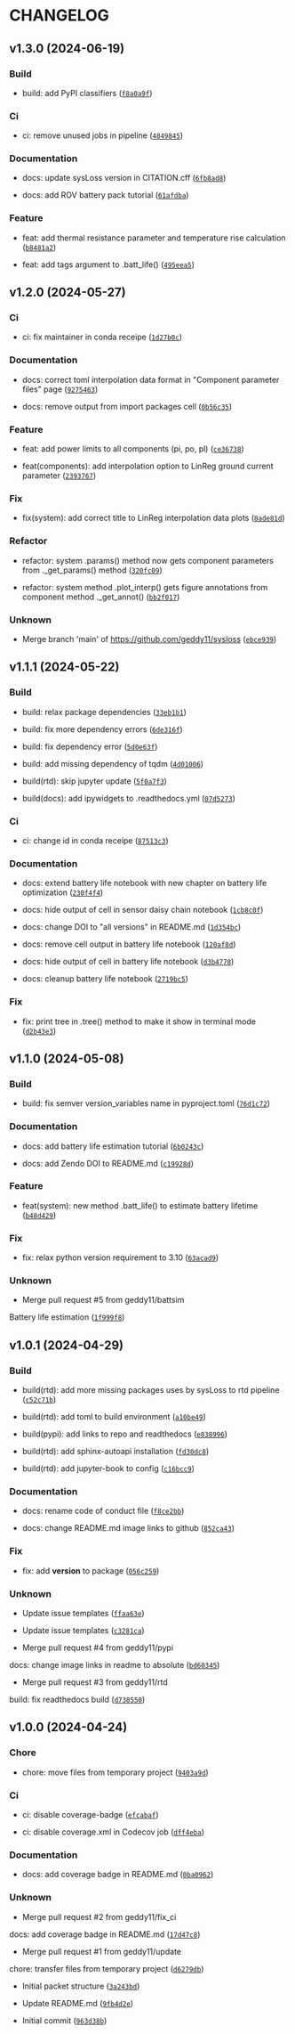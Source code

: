 # CHANGELOG

## v1.3.0 (2024-06-19)

### Build

* build: add PyPI classifiers ([`f8a0a9f`](https://github.com/geddy11/sysloss/commit/f8a0a9f26fc693f615a8218eb28939d516fac3c3))

### Ci

* ci: remove unused jobs in pipeline ([`4849845`](https://github.com/geddy11/sysloss/commit/48498455837e54bee43815c86cc31fd8a55f31de))

### Documentation

* docs: update sysLoss version in CITATION.cff ([`6fb8ad8`](https://github.com/geddy11/sysloss/commit/6fb8ad82a1943a4d8fe897b4244ac395e84d7476))

* docs: add ROV battery pack tutorial ([`61afdba`](https://github.com/geddy11/sysloss/commit/61afdba5a2504ce609cc43737a80183a2251ca0f))

### Feature

* feat: add thermal resistance parameter and temperature rise calculation ([`b8481a2`](https://github.com/geddy11/sysloss/commit/b8481a263065387e7cf600cda000be78cb307e0b))

* feat: add tags argument to .batt_life() ([`495eea5`](https://github.com/geddy11/sysloss/commit/495eea53bdd45af605080e59814dab2828c91f38))

## v1.2.0 (2024-05-27)

### Ci

* ci: fix maintainer in conda receipe ([`1d27b0c`](https://github.com/geddy11/sysloss/commit/1d27b0c9c4f4411cf71c6efd29ffcecb38139e7c))

### Documentation

* docs: correct toml interpolation data format in &#34;Component parameter files&#34; page ([`9275463`](https://github.com/geddy11/sysloss/commit/92754635952bcecb1da80cc7739135b7aad43d64))

* docs: remove output from import packages cell ([`0b56c35`](https://github.com/geddy11/sysloss/commit/0b56c35ae4d83552c9374302c33edaf3ea54f533))

### Feature

* feat: add power limits to all components (pi, po, pl) ([`ce36738`](https://github.com/geddy11/sysloss/commit/ce367382eda204f0a8961d65e2e13a173d34c83d))

* feat(components): add interpolation option to LinReg ground current parameter ([`2393767`](https://github.com/geddy11/sysloss/commit/23937677641ce6d99bbdb065b43a50a88a0a7a62))

### Fix

* fix(system): add correct title to LinReg interpolation data plots ([`8ade81d`](https://github.com/geddy11/sysloss/commit/8ade81ddf9ef29387db89157b6da3feb850c5514))

### Refactor

* refactor: system .params() method now gets component parameters from ._get_params() method ([`320fc09`](https://github.com/geddy11/sysloss/commit/320fc09d3ac5cd8a86f207ada78ddb73269dfa43))

* refactor: system method .plot_interp() gets figure annotations from component method ._get_annot() ([`bb2f017`](https://github.com/geddy11/sysloss/commit/bb2f0173ed8c8469a0bf166435c4f96bfd57fc64))

### Unknown

* Merge branch &#39;main&#39; of https://github.com/geddy11/sysloss ([`ebce939`](https://github.com/geddy11/sysloss/commit/ebce93933ba42a73949a877dff8415091ce5490a))

## v1.1.1 (2024-05-22)

### Build

* build: relax package dependencies ([`33eb1b1`](https://github.com/geddy11/sysloss/commit/33eb1b1dbdd03d84c6ca241c313787c0f5828ebc))

* build: fix more dependency errors ([`6de316f`](https://github.com/geddy11/sysloss/commit/6de316f9b0e2c77be793bbdab1ee1e8558b85f1a))

* build: fix dependency error ([`5d0e63f`](https://github.com/geddy11/sysloss/commit/5d0e63f51b6c9abf87a3bc842a437425c53ad604))

* build: add missing dependency of tqdm ([`4d01006`](https://github.com/geddy11/sysloss/commit/4d01006487db2e903231c230bca2ad64c19052d7))

* build(rtd): skip jupyter update ([`5f0a7f3`](https://github.com/geddy11/sysloss/commit/5f0a7f3347b6bbae020bd17fd45d6f9ba610eefc))

* build(docs): add ipywidgets to .readthedocs.yml ([`07d5273`](https://github.com/geddy11/sysloss/commit/07d52739272cc3aa595821c894880865c80a8486))

### Ci

* ci: change id in conda receipe ([`87513c3`](https://github.com/geddy11/sysloss/commit/87513c3b7cdba7ddb24ea9976534d2fa1607369b))

### Documentation

* docs: extend battery life notebook with new chapter on battery life optimization ([`230f4f4`](https://github.com/geddy11/sysloss/commit/230f4f4e92a83d5e7e00ac3f9e8b12bd1e12dd56))

* docs: hide output of cell in sensor daisy chain notebook ([`1cb8c0f`](https://github.com/geddy11/sysloss/commit/1cb8c0fe43f05234754397c0b83ee54e5e9f0e5a))

* docs: change DOI to &#34;all versions&#34; in README.md ([`1d354bc`](https://github.com/geddy11/sysloss/commit/1d354bc46d0d89d0c28534c8257cfd8eb74aaea9))

* docs: remove cell output in battery life notebook ([`120af8d`](https://github.com/geddy11/sysloss/commit/120af8d8d487d06201c798edda21d0cf5a752868))

* docs: hide output of cell in battery life notebook ([`d3b4778`](https://github.com/geddy11/sysloss/commit/d3b477872fdf4ab4aaf138b3fa7cc94fae204e6f))

* docs: cleanup battery life notebook ([`2719bc5`](https://github.com/geddy11/sysloss/commit/2719bc5090a97e79d086f6e99fd68a8af5c328ea))

### Fix

* fix: print tree in .tree() method to make it show in terminal mode ([`d2b43e3`](https://github.com/geddy11/sysloss/commit/d2b43e31fded161c4122b1bb61ed1486b2ee4818))

## v1.1.0 (2024-05-08)

### Build

* build: fix semver version_variables name in pyproject.toml ([`76d1c72`](https://github.com/geddy11/sysloss/commit/76d1c727752d140cb0b97b0985651e40947537d2))

### Documentation

* docs: add battery life estimation tutorial ([`6b0243c`](https://github.com/geddy11/sysloss/commit/6b0243c8ee9ee1a4f7676e24790a3325ae7019f9))

* docs: add Zendo DOI to README.md ([`c19928d`](https://github.com/geddy11/sysloss/commit/c19928d77b6efc40a0c3c398f2c1d15cccf1f618))

### Feature

* feat(system): new method .batt_life() to estimate battery lifetime ([`b48d429`](https://github.com/geddy11/sysloss/commit/b48d429a07c43de899f326e3b724de5e86b4e181))

### Fix

* fix: relax python version requirement to 3.10 ([`63acad9`](https://github.com/geddy11/sysloss/commit/63acad9c7d59c70534413ba676d056e7e9d6f405))

### Unknown

* Merge pull request #5 from geddy11/battsim

Battery life estimation ([`1f999f8`](https://github.com/geddy11/sysloss/commit/1f999f81febf4712e6bcfc8d2917e3f241749281))

## v1.0.1 (2024-04-29)

### Build

* build(rtd): add more missing packages uses by sysLoss to rtd pipeline ([`c52c71b`](https://github.com/geddy11/sysloss/commit/c52c71b78957945a73b5bc48da8cd2e3a7f46a1a))

* build(rtd): add toml to build environment ([`a10be49`](https://github.com/geddy11/sysloss/commit/a10be49ef4b74cb4217e6a3299868355aeb28b8b))

* build(pypi): add links to repo and readthedocs ([`e838996`](https://github.com/geddy11/sysloss/commit/e8389968d83587140253b970cc2d756bccf20d4f))

* build(rtd): add sphinx-autoapi installation ([`fd30dc8`](https://github.com/geddy11/sysloss/commit/fd30dc8ba1124fee5da185333cc3c0083579f747))

* build(rtd): add jupyter-book to config ([`c16bcc9`](https://github.com/geddy11/sysloss/commit/c16bcc91a90a336050451bddf55f657e66319511))

### Documentation

* docs: rename code of conduct file ([`f8ce2bb`](https://github.com/geddy11/sysloss/commit/f8ce2bb3be5579a7b00519287efef30c627a7665))

* docs: change README.md image links to github ([`852ca43`](https://github.com/geddy11/sysloss/commit/852ca4381b367c9eebf9bf4cbcab1959c25e5c50))

### Fix

* fix: add __version__ to package ([`056c259`](https://github.com/geddy11/sysloss/commit/056c2593f93c453b18b0b962ca8500240f987bff))

### Unknown

* Update issue templates ([`ffaa63e`](https://github.com/geddy11/sysloss/commit/ffaa63eb0c96275318bfc5caaf743aa431fa79ca))

* Update issue templates ([`c3281ca`](https://github.com/geddy11/sysloss/commit/c3281ca6ea09812528b83b0f537925fc24e33e27))

* Merge pull request #4 from geddy11/pypi

docs: change image links in readme to absolute ([`bd60345`](https://github.com/geddy11/sysloss/commit/bd60345cb0f2f97bef563c5f236cd0deb98f2bdc))

* Merge pull request #3 from geddy11/rtd

build: fix readthedocs build ([`d738550`](https://github.com/geddy11/sysloss/commit/d73855035e6256706a9371e78534158ca27792f6))

## v1.0.0 (2024-04-24)

### Chore

* chore: move files from temporary project ([`9403a9d`](https://github.com/geddy11/sysloss/commit/9403a9dd346ae4d0a9dd337b216a6a641f9c5f25))

### Ci

* ci: disable coverage-badge ([`efcabaf`](https://github.com/geddy11/sysloss/commit/efcabaf47e6b38e9b49632667f73d35a1995bc7b))

* ci: disable coverage.xml in Codecov job ([`dff4eba`](https://github.com/geddy11/sysloss/commit/dff4ebac4ca61457d3ac58a5badca909e324ff08))

### Documentation

* docs: add coverage badge in README.md ([`0ba0962`](https://github.com/geddy11/sysloss/commit/0ba09623fe4323994c18187f7fb140f96fae59dc))

### Unknown

* Merge pull request #2 from geddy11/fix_ci

docs: add coverage badge in README.md ([`17d47c8`](https://github.com/geddy11/sysloss/commit/17d47c823669ccaa9959be726d430acae7c45e62))

* Merge pull request #1 from geddy11/update

chore: transfer files from temporary project ([`d6279db`](https://github.com/geddy11/sysloss/commit/d6279db3fe55b3072a645b4681b86b455e8cc1ee))

* Initial packet structure ([`3a243bd`](https://github.com/geddy11/sysloss/commit/3a243bd7c617e4ed0ecac821ed63eba6d17b69b6))

* Update README.md ([`9fb4d2e`](https://github.com/geddy11/sysloss/commit/9fb4d2e6efe4b9ef133ff1e79be54eb8ce71a551))

* Initial commit ([`963d38b`](https://github.com/geddy11/sysloss/commit/963d38bc8f85442d6dd32522bda98714ffa77055))
